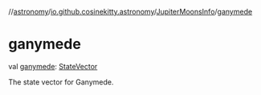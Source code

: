 //[astronomy](../../../index.md)/[io.github.cosinekitty.astronomy](../index.md)/[JupiterMoonsInfo](index.md)/[ganymede](ganymede.md)

# ganymede

val [ganymede](ganymede.md): [StateVector](../-state-vector/index.md)

The state vector for Ganymede.
